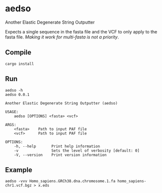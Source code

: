 # aedso

Another Elastic Degenerate String Outputter

Expects a single sequence in the fasta file and the VCF to only apply to the fasta file.
*Making it work for multi-fasta is not a priority*.

## Compile
```
cargo install
```

## Run
```
aedso -h
aedso 0.0.1

Another Elastic Degenerate String Outputter (aedso)

USAGE:
    aedso [OPTIONS] <fasta> <vcf>

ARGS:
    <fasta>    Path to input PAF file
    <vcf>      Path to input PAF file

OPTIONS:
    -h, --help       Print help information
    -v               Sets the level of verbosity [default: 0]
    -V, --version    Print version information
```

## Example
```
aedso -vvv Homo_sapiens.GRCh38.dna.chromosome.1.fa homo_sapiens-chr1.vcf.bgz > x.eds
```
